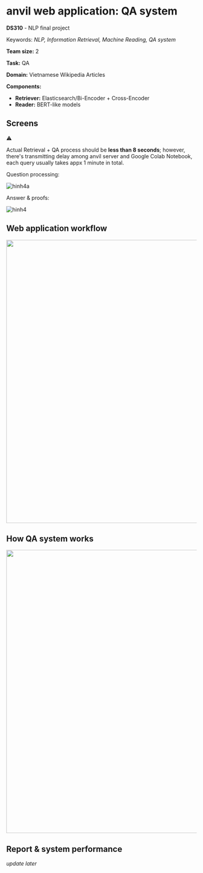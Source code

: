 # anvil web application: QA system

**DS310** - NLP final project

Keywords: *NLP, Information Retrieval, Machine Reading, QA system*

**Team size:** 2

**Task:** QA

**Domain:** Vietnamese Wikipedia Articles

**Components:**

 * **Retriever:** Elasticsearch/Bi-Encoder + Cross-Encoder
 * **Reader:** BERT-like models

## Screens
:warning:

Actual Retrieval + QA process should be **less than 8 seconds**; however, there's transmitting delay among anvil server and Google Colab Notebook, each query usually takes appx 1 minute in total.


Question processing:

![hinh4a](https://user-images.githubusercontent.com/67597758/209294155-8842f929-ffec-4f1d-814b-cfac3f0462e2.png)


Answer & proofs:

![hinh4](https://user-images.githubusercontent.com/67597758/209294164-ac6ecc19-06e8-4034-871b-5250aa229e8a.png)


## Web application workflow

[<img src="https://user-images.githubusercontent.com/67597758/209291844-b23fcd03-4958-49e6-b2d6-b2bff776491c.png" width="750"/>](https://user-images.githubusercontent.com/67597758/209291844-b23fcd03-4958-49e6-b2d6-b2bff776491c.png)

## How QA system works

[<img src="https://user-images.githubusercontent.com/67597758/209292249-8ec611f3-bb01-4262-a3bb-3643e69cf570.png" width="750"/>](https://user-images.githubusercontent.com/67597758/209292249-8ec611f3-bb01-4262-a3bb-3643e69cf570.png)

## Report & system performance
*update later*
